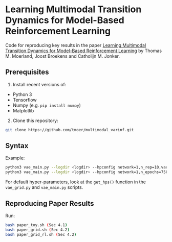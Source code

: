 # Learning Multimodal Transition Dynamics for Model-Based Reinforcement Learning

Code for reproducing key results in the paper [Learning Multimodal Transition Dynamics for Model-Based Reinforcement Learning](http://thomasmoerland.nl/wp-content/uploads/2016/12/ecml_paper434.pdf) by Thomas M. Moerland, Joost Broekens and Catholijn M. Jonker. 

## Prerequisites
1. Install recent versions of:
- Python 3
- Tensorflow   
- Numpy (e.g. `pip install numpy`)
- Matplotlib

2. Clone this repository:
```sh
git clone https://github.com/tmoer/multimodal_varinf.git
```
## Syntax
Example:
```sh
python3 vae_main.py --logdir <logdir> --hpconfig network=1,n_rep=10,var_type='discrete',K=3,N=3,verbose=False
python3 vae_main.py --logdir <logdir> --hpconfig network=1,n_epochs=75000,n_rep=5,var_type='continuous',z_size=8,n_flow=0,artificial_data=False,use_target_net=True,test_on_policy=True,verbose=False
```
For default hyper-parameters, look at the `get_hps()` function in the `vae_grid.py` and `vae_main.py` scripts. 

## Reproducing Paper Results
Run:
```sh
bash paper_toy.sh (Sec 4.1)
bash paper_grid.sh (Sec 4.2)
bash paper_grid_rl.sh (Sec 4.2)
``` 
